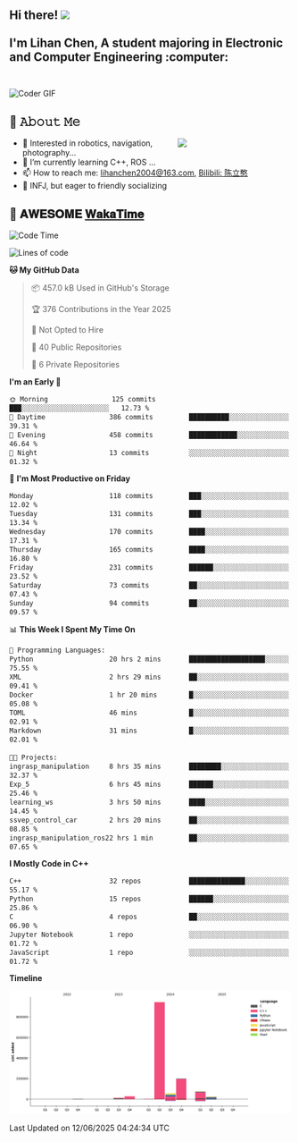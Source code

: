 <h2 align="left">
 <abc>
  <br>Hi there! <img src="https://user-images.githubusercontent.com/42378118/110234147-e3259600-7f4e-11eb-95be-0c4047144dea.gif" width="30"><br>
  <br> I'm Lihan Chen, A student majoring in Electronic and Computer Engineering :computer:<br>
  <br>
 </abc>
</h2>

<img align="center" src="https://media.giphy.com/media/SWoSkN6DxTszqIKEqv/giphy.gif" alt="Coder GIF" width="500">

## :book: 𝙰𝚋𝚘𝚞𝚝 𝙼𝚎

<img align="right" width="40%" src="https://github-readme-stats.vercel.app/api?username=LihanChen2004&show_icons=true&icon_color=CE1D2D&text_color=718096&bg_color=ffffff&hide_title=true" />

- 🌟 Interested in robotics, navigation, photography...
- 🌱 I’m currently learning C++, ROS ... 
- 📫 How to reach me: lihanchen2004@163.com, [Bilibili: 陈立憨](https://space.bilibili.com/170786212)
- 👯 INFJ, but eager to friendly socializing

## 📜 𝐀𝐖𝐄𝐒𝐎𝐌𝐄 [𝐖𝐚𝐤𝐚𝐓𝐢𝐦𝐞](https://github.com/anmol098/waka-readme-stats)

<!--START_SECTION:waka-->
![Code Time](http://img.shields.io/badge/Code%20Time-1%2C144%20hrs%2039%20mins-blue)

![Lines of code](https://img.shields.io/badge/From%20Hello%20World%20I%27ve%20Written-1.3%20million%20lines%20of%20code-blue)

**🐱 My GitHub Data** 

> 📦 457.0 kB Used in GitHub's Storage 
 > 
> 🏆 376 Contributions in the Year 2025
 > 
> 🚫 Not Opted to Hire
 > 
> 📜 40 Public Repositories 
 > 
> 🔑 6 Private Repositories 
 > 
**I'm an Early 🐤** 

```text
🌞 Morning                125 commits         ███░░░░░░░░░░░░░░░░░░░░░░   12.73 % 
🌆 Daytime                386 commits         ██████████░░░░░░░░░░░░░░░   39.31 % 
🌃 Evening                458 commits         ████████████░░░░░░░░░░░░░   46.64 % 
🌙 Night                  13 commits          ░░░░░░░░░░░░░░░░░░░░░░░░░   01.32 % 
```
📅 **I'm Most Productive on Friday** 

```text
Monday                   118 commits         ███░░░░░░░░░░░░░░░░░░░░░░   12.02 % 
Tuesday                  131 commits         ███░░░░░░░░░░░░░░░░░░░░░░   13.34 % 
Wednesday                170 commits         ████░░░░░░░░░░░░░░░░░░░░░   17.31 % 
Thursday                 165 commits         ████░░░░░░░░░░░░░░░░░░░░░   16.80 % 
Friday                   231 commits         ██████░░░░░░░░░░░░░░░░░░░   23.52 % 
Saturday                 73 commits          ██░░░░░░░░░░░░░░░░░░░░░░░   07.43 % 
Sunday                   94 commits          ██░░░░░░░░░░░░░░░░░░░░░░░   09.57 % 
```


📊 **This Week I Spent My Time On** 

```text
💬 Programming Languages: 
Python                   20 hrs 2 mins       ███████████████████░░░░░░   75.55 % 
XML                      2 hrs 29 mins       ██░░░░░░░░░░░░░░░░░░░░░░░   09.41 % 
Docker                   1 hr 20 mins        █░░░░░░░░░░░░░░░░░░░░░░░░   05.08 % 
TOML                     46 mins             █░░░░░░░░░░░░░░░░░░░░░░░░   02.91 % 
Markdown                 31 mins             █░░░░░░░░░░░░░░░░░░░░░░░░   02.01 % 

🐱‍💻 Projects: 
ingrasp_manipulation     8 hrs 35 mins       ████████░░░░░░░░░░░░░░░░░   32.37 % 
Exp_5                    6 hrs 45 mins       ██████░░░░░░░░░░░░░░░░░░░   25.46 % 
learning_ws              3 hrs 50 mins       ████░░░░░░░░░░░░░░░░░░░░░   14.45 % 
ssvep_control_car        2 hrs 20 mins       ██░░░░░░░░░░░░░░░░░░░░░░░   08.85 % 
ingrasp_manipulation_ros22 hrs 1 min         ██░░░░░░░░░░░░░░░░░░░░░░░   07.65 % 
```

**I Mostly Code in C++** 

```text
C++                      32 repos            ██████████████░░░░░░░░░░░   55.17 % 
Python                   15 repos            ██████░░░░░░░░░░░░░░░░░░░   25.86 % 
C                        4 repos             ██░░░░░░░░░░░░░░░░░░░░░░░   06.90 % 
Jupyter Notebook         1 repo              ░░░░░░░░░░░░░░░░░░░░░░░░░   01.72 % 
JavaScript               1 repo              ░░░░░░░░░░░░░░░░░░░░░░░░░   01.72 % 
```



**Timeline**

![Lines of Code chart](https://raw.githubusercontent.com/LihanChen2004/LihanChen2004/main/assets/bar_graph.png)


 Last Updated on 12/06/2025 04:24:34 UTC
<!--END_SECTION:waka-->

<!--
**LihanChen2004/LihanChen2004** is a ✨ _special_ ✨ repository because its `README.md` (this file) appears on your GitHub profile.

Here are some ideas to get you started:

- 🔭 I’m currently working on ...
- 🌱 I’m currently learning ...
- 👯 I’m looking to collaborate on ...
- 🤔 I’m looking for help with ...
- 💬 Ask me about ...
- 📫 How to reach me: ...
- 😄 Pronouns: ...
- ⚡ Fun fact: ...
-->
